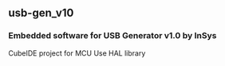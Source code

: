 ## usb-gen_v10
### Embedded software for USB Generator v1.0 by InSys 

CubeIDE project for MCU
Use HAL library
